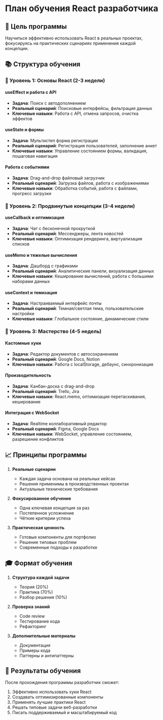 # План обучения React разработчика

## 🎯 Цель программы
Научиться эффективно использовать React в реальных проектах, фокусируясь на практических сценариях применения каждой концепции.

## 📚 Структура обучения

### 🌱 Уровень 1: Основы React (2-3 недели)

#### useEffect и работа с API
- **Задача**: Поиск с автодополнением
- **Реальный сценарий**: Поисковые интерфейсы, фильтрация данных
- **Ключевые навыки**: Работа с API, отмена запросов, очистка эффектов

#### useState и формы
- **Задача**: Мультистеп форма регистрации
- **Реальный сценарий**: Регистрация пользователей, заполнение анкет
- **Ключевые навыки**: Управление состоянием формы, валидация, пошаговая навигация

#### Работа с событиями
- **Задача**: Drag-and-drop файловый загрузчик
- **Реальный сценарий**: Загрузка файлов, работа с изображениями
- **Ключевые навыки**: Обработка событий, работа с файлами, прогресс загрузки

### 🌿 Уровень 2: Продвинутые концепции (3-4 недели)

#### useCallback и оптимизация
- **Задача**: Чат с бесконечной прокруткой
- **Реальный сценарий**: Мессенджеры, лента новостей
- **Ключевые навыки**: Оптимизация рендеринга, виртуализация списков

#### useMemo и тяжелые вычисления
- **Задача**: Дашборд с графиками
- **Реальный сценарий**: Аналитические панели, визуализация данных
- **Ключевые навыки**: Кеширование вычислений, работа с большими наборами данных

#### useContext и темизация
- **Задача**: Настраиваемый интерфейс почты
- **Реальный сценарий**: Темная/светлая тема, пользовательские настройки
- **Ключевые навыки**: Глобальное состояние, динамические стили

### 🌳 Уровень 3: Мастерство (4-5 недель)

#### Кастомные хуки
- **Задача**: Редактор документов с автосохранением
- **Реальный сценарий**: Google Docs, Notion
- **Ключевые навыки**: Работа с localStorage, дебаунс, синхронизация

#### Производительность
- **Задача**: Канбан-доска с drag-and-drop
- **Реальный сценарий**: Trello, Jira
- **Ключевые навыки**: React.memo, оптимизация перетаскивания, кеширование

#### Интеграция с WebSocket
- **Задача**: Realtime коллаборативный редактор
- **Реальный сценарий**: Figma, Google Docs
- **Ключевые навыки**: WebSocket, управление состоянием, разрешение конфликтов

## 📈 Принципы программы

1. **Реальные сценарии**
   - Каждая задача основана на реальных кейсах
   - Решения применимы в производственных проектах
   - Актуальные технические требования

2. **Фокусированное обучение**
   - Одна ключевая концепция за раз
   - Постепенное усложнение
   - Чёткие критерии успеха

3. **Практическая ценность**
   - Готовые компоненты для портфолио
   - Решение типовых проблем
   - Современные подходы к разработке

## 🎓 Формат обучения

1. **Структура каждой задачи**
   - Теория (20%)
   - Практика (70%)
   - Разбор решения (10%)

2. **Проверка знаний**
   - Code review
   - Тестирование кода
   - Рефакторинг

3. **Дополнительные материалы**
   - Документация
   - Примеры кода
   - Паттерны и антипаттерны

## 🚀 Результаты обучения

После прохождения программы разработчик сможет:
1. Эффективно использовать хуки React
2. Создавать оптимизированные компоненты
3. Применять лучшие практики React
4. Решать типовые задачи веб-разработки
5. Писать поддерживаемый и масштабируемый код
